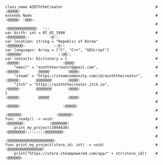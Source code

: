 <!-- ## Hi there 👋 -->
```gdscript

class_name AZOThtheCreator                                          #                  :@@@@@:
extends Node                                                        #              :@@@@@: :@@@:.
                                                                    #           :@@@@@@@@@@@@@:  :::
var birth: int = 07_02_1998                                         #         :@@@@@@@@::         :@::
var location: string = "Republic of Korea"                          #        :@@@@@@@:             ::@::
var languages: Array = ["C", "C++", "GDScript"]                     #       :@@@@@@:                ::@@::
var contacts: Dictionary = {                                        #      :@@@@@:                   :@@@@:
    "email" = "azoththecreator@gmail.com",                          #     :@@@@@:        @@@@@        :@@@@:
    "steam" = "https://steamcommunity.com/id/azoththecreator",      #     :@@@@@:       @@@@@@@       :@@@@:
    "itch" = "https://azoththecreator.itch.io",                     #     :@@@@@:       @@@@@@@       :@@@@:
}                                                                   #     :@@@@@:        @@@@@        :@@@@:
                                                                    #      :@@@@@:                   :@@@@@:
                                                                    #       :@@@@@@:               :@@@@@@:
func _ready() -> void:                                              #        :@@@@@@@:           :@@@@@@@:
    print_my_project(3094630)                                       #         :@@@@@@@@:::::::::@@@@@@@@:
                                                                    #           :@@@@@@@@@@@@@@@@@@@@@:
func print_my_project(store_id: int) -> void:                       #              :@@@@@@@@@@@@@@@@:
    print("https://store.steampowered.com/app/" + str(store_id))    #                   :@@@@@@:

```
<!--
**azoththecreator/azoththecreator** is a ✨ _special_ ✨ repository because its `README.md` (this file) appears on your GitHub profile.

Here are some ideas to get you started:

- 🔭 I’m currently working on ...
- 🌱 I’m currently learning ...
- 👯 I’m looking to collaborate on ...
- 🤔 I’m looking for help with ...
- 💬 Ask me about ...
- 📫 How to reach me: ...
- 😄 Pronouns: ...
- ⚡ Fun fact: ...
-->
